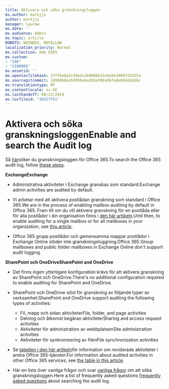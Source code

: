 ```yaml
---
title: Aktivera och söka granskningsloggen
ms.author: markjjo
author: markjjo
manager: lauraw
ms.date: ''
ms.audience: Admin
ms.topic: article
ROBOTS: NOINDEX, NOFOLLOW
localization_priority: Normal
ms.collection: Adm_O365
ms.custom:
- "286"
- "3100005"
ms.assetid: ''
ms.openlocfilehash: 37ffbe6a3c94edc3b9888b1544e9e29097d3425a
ms.sourcegitcommit: 1d98db8acb9959aba3b5e308a567ade6b62da56c
ms.translationtype: MT
ms.contentlocale: sv-SE
ms.lasthandoff: 08/22/2019
ms.locfileid: "36527741"
---
```

# <a name="enable-and-search-the-audit-log"></a><span data-ttu-id="32422-102">Aktivera och söka granskningsloggen</span><span class="sxs-lookup"><span data-stu-id="32422-102">Enable and search the Audit log</span></span>

<span data-ttu-id="32422-103">Så [här](https://docs.microsoft.com/office365/securitycompliance/search-the-audit-log-in-security-and-compliance#search-the-audit-log)söker du granskningsloggen för Office 365.</span><span class="sxs-lookup"><span data-stu-id="32422-103">To search the Office 365 audit log, follow [these steps](https://docs.microsoft.com/office365/securitycompliance/search-the-audit-log-in-security-and-compliance#search-the-audit-log).</span></span>

<span data-ttu-id="32422-104">**Exchange**</span><span class="sxs-lookup"><span data-stu-id="32422-104">**Exchange**</span></span>

- <span data-ttu-id="32422-105">Administrativa aktiviteter i Exchange granskas som standard.</span><span class="sxs-lookup"><span data-stu-id="32422-105">Exchange admin activities are audited by default.</span></span>

- <span data-ttu-id="32422-106">Vi arbetar med att aktivera postlådan granskning som standard i Office 365.</span><span class="sxs-lookup"><span data-stu-id="32422-106">We are in the process of enabling mailbox auditing by default in Office 365.</span></span> <span data-ttu-id="32422-107">Fram till om du vill aktivera granskning för en postlåda eller för alla postlådor i din organisation finns i [den här artikeln](https://docs.microsoft.com/office365/securitycompliance/enable-mailbox-auditing).</span><span class="sxs-lookup"><span data-stu-id="32422-107">Until then, to enable auditing for a single mailbox or for all mailboxes in your organization, see  [this article](https://docs.microsoft.com/office365/securitycompliance/enable-mailbox-auditing).</span></span>

- <span data-ttu-id="32422-108">Office 365 grupp postlådor och gemensamma mappar postlådor i Exchange Online stöder inte granskningsloggning.</span><span class="sxs-lookup"><span data-stu-id="32422-108">Office 365 Group mailboxes and public folder mailboxes in Exchange Online don't support audit logging.</span></span>

<span data-ttu-id="32422-109">**SharePoint och OneDrive**</span><span class="sxs-lookup"><span data-stu-id="32422-109">**SharePoint and OneDrive**</span></span>

- <span data-ttu-id="32422-110">Det finns ingen ytterligare konfiguration krävs för att aktivera granskning av SharePoint och OneDrive.</span><span class="sxs-lookup"><span data-stu-id="32422-110">There's no additional configuration required to enable auditing for SharePoint and OneDrive.</span></span>

- <span data-ttu-id="32422-111">SharePoint och OneDrive stöd för granskning av följande typer av verksamhet:</span><span class="sxs-lookup"><span data-stu-id="32422-111">SharePoint and OneDrive support auditing the following types of activities:</span></span>

    - <span data-ttu-id="32422-112">Fil, mapp och sidan aktiviteter</span><span class="sxs-lookup"><span data-stu-id="32422-112">File, folder, and page activities</span></span>
    - <span data-ttu-id="32422-113">Delning och åtkomst begäran aktiviteter</span><span class="sxs-lookup"><span data-stu-id="32422-113">Sharing and access request activities</span></span>
    - <span data-ttu-id="32422-114">Aktiviteter för administration av webbplatsen</span><span class="sxs-lookup"><span data-stu-id="32422-114">Site administration activities</span></span>
    - <span data-ttu-id="32422-115">Aktiviteter för synkronisering av filen</span><span class="sxs-lookup"><span data-stu-id="32422-115">File synchronization activities</span></span>

- <span data-ttu-id="32422-116">Se [tabellen i den här artikeln](https://docs.microsoft.com/office365/securitycompliance/search-the-audit-log-in-security-and-compliance#audited-activities)för information om reviderade aktiviteter i andra Office 365-tjänster.</span><span class="sxs-lookup"><span data-stu-id="32422-116">For information about audited activities in other Office 365 services, see  [the table in this article](https://docs.microsoft.com/office365/securitycompliance/search-the-audit-log-in-security-and-compliance#audited-activities).</span></span>

- <span data-ttu-id="32422-117">Här en lista över vanliga frågor och svar [vanliga frågor](https://docs.microsoft.com/office365/securitycompliance/search-the-audit-log-in-security-and-compliance#frequently-asked-questions) om att söka granskningsloggen.</span><span class="sxs-lookup"><span data-stu-id="32422-117">Here a list of frequently asked questions [frequently asked questions](https://docs.microsoft.com/office365/securitycompliance/search-the-audit-log-in-security-and-compliance#frequently-asked-questions) about searching the audit log.</span></span>